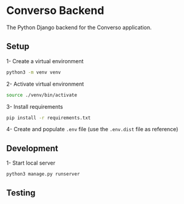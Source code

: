 # Converso Backend

The Python Django backend for the Converso application.

## Setup

1- Create a virtual environment
```zsh
python3 -m venv venv
```

2- Activate virtual environment
```zsh
source ./venv/bin/activate
```

3- Install requirements
```zsh
pip install -r requirements.txt
```

4- Create and populate `.env` file (use the `.env.dist` file as reference)

## Development

1- Start local server
```zsh
python3 manage.py runserver
```

## Testing
